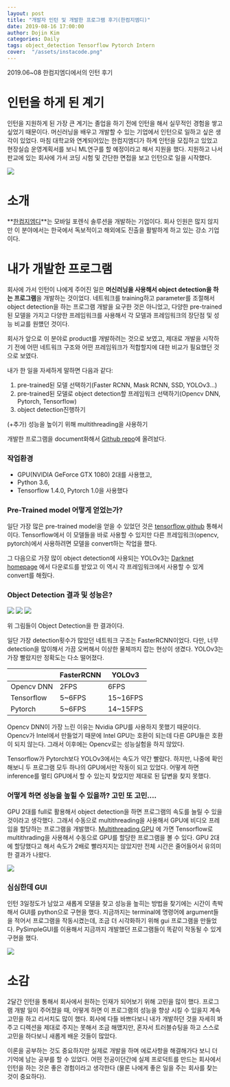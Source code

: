 ```yaml
---
layout: post
title: "개발자 인턴 및 개발한 프로그램 후기(한컴지엠디)"
date: 2019-08-16 17:00:00
author: Dojin Kim
categories: Daily
tags: object_detection Tensorflow Pytorch Intern
cover:  "/assets/instacode.png"
---
```



2019.06~08 한컴지엠디에서의 인턴 후기


# 인턴을 하게 된 계기

인턴을 지원하게 된 가장 큰 계기는 졸업을 하기 전에 인턴을 해서 실무적인 경험을 쌓고 싶었기 때문이다. 머신러닝을 배우고 개발할 수 있는 기업에서 인턴으로 일하고 싶은 생각이 있었다. 마침 대학교와 연계되어있는 한컴지엠디가 하계 인턴을 모집하고 있었고 현장실습 운영계획서를 보니 ML연구를 할 예정이라고 해서 지원을 했다. 
지원하고 나서 판교에 있는 회사에 가서 코딩 시험 및 간단한 면접을 보고 인턴으로 일을 시작했다.

<img src="/assets/imgs/daily/hancome-intern-1.png"/>

# 소개

**[한컴지엠디](https://www.hancomgmd.com/ko/)**는 모바일 포렌식 솔루션을 개발하는 기업이다. 회사 인원은 많지 않지만 이 분야에서는 한국에서 독보적이고 해외에도 진출을 활발하게 하고 있는 강소 기업이다.  

# 내가 개발한 프로그램

회사에 가서 인턴이 나에게 주어진 일은 **머신러닝을 사용해서 object detection을 하는 프로그램**을 개발하는 것이었다. 네트워크를 training하고 parameter를 조절해서 object detection을 하는 프로그램 개발을 요구한 것은 아니었고, 다양한 pre-trained 된 모델을 가지고 다양한 프레임워크를 사용해서 각 모델과 프레임워크의 장단점 및 성능 비교를 원헀던 것이다.

회사가 앞으로 이 분야로 product를 개발하려는 것으로 보였고, 제대로 개발을 시작하기 전에 어떤 네트워크 구조와 어떤 프레임워크가 적합할지에 대한 비교가 필요했던 것으로 보였다. 

내가 한 일을 자세하게 말하면 다음과 같다:

1. pre-trained된 모델 선택하기(Faster RCNN, Mask RCNN, SSD, YOLOv3...) 
2. pre-trained된 모델로 object detection할 프레임워크 선택하기(Opencv DNN, Pytorch, Tensorflow)
3. object detection진행하기

(+추가) 성능을 높이기 위해 multithreading을 사용하기

개발한 프로그램을 document화해서 [Github repo](https://github.com/dojinkimm/Object_Detection_Video_DNN_Tensorflow_Pytorch)에 올려놨다. 

### 작업환경

- GPU(NVIDIA GeForce GTX 1080) 2대를 사용했고,
- Python 3.6,
- Tensorflow 1.4.0, Pytorch 1.0을 사용했다

### Pre-Trained model 어떻게 얻었는가?

일단 가장 많은 pre-trained model을 얻을 수 있었던 것은 [tensorflow github](https://github.com/tensorflow/models/blob/master/research/object_detection/g3doc/detection_model_zoo.md) 통해서이다. Tensorflow에서 이 모델들을 바로 사용할 수 있지만 다른 프레임워크(opencv, pytorch)에서 사용하려면 모델을 convert하는 작업을 했다.

그 다음으로 가장 많이 object detection에 사용되는 YOLOv3는 [Darknet homepage](https://pjreddie.com/darknet/yolo/) 에서 다운로드를 받았고 이 역시 각 프레임워크에서 사용할 수 있게 convert를 해줬다.

### Object Detection 결과 및 성능은?

<img src="/assets/imgs/daily/hancome-intern-3.gif"/>
<img src="/assets/imgs/daily/hancome-intern-4.png"/>
<img src="/assets/imgs/daily/hancome-intern-5.png"/>

위 그림들이 Object Detection을 한 결과이다.

일단 가장 detection횟수가 많았던 네트워크 구조는 FasterRCNN이었다. 다만, 너무 detection을 많이해서 가끔 오버해서 이상한 물체까지 잡는 현상이 생겼다. YOLOv3는 가장 빨랐지만 정확도는 다소 떨어졌다. 

|            | FasterRCNN | YOLOv3   |
|------------|------------|----------|
| Opencv DNN | 2FPS       | 6FPS     |
| Tensorflow | 5~6FPS     | 15~16FPS |
| Pytorch    | 5~6FPS     | 14~15FPS |


Opencv DNN이 가장 느린 이유는 Nvidia GPU를 사용하지 못했기 때문이다. Opencv가 Intel에서 만들었기 때문에 Intel GPU는 호환이 되는데 다른 GPU들은 호환이 되지 않는다. 그래서 이후에는 Opencv로는 성능실험을 하지 않았다.

Tensorflow가 Pytorch보다 YOLOv3에서는 속도가 약간 빨랐다. 하지만, 나중에 확인해보니 두 프로그램 모두 하나의 GPU에서만 작동이 되고 있었다. 어떻게 하면 inference를 멀티 GPU에서 할 수 있는지 찾았지만 제대로 된 답변을 찾지 못했다. 

### 어떻게 하면 성능을 높힐 수 있을까? 고민 또 고민....

GPU 2대를 full로 활용해서 object detection을 하면 프로그램의 속도를 늘릴 수 있을 것이라고 생각했다. 그래서 수동으로 multithreading을 사용해서 GPU에 비디오 프레임을 할당하는 프로그램을 개발했다. [Multithreading GPU](https://github.com/dojinkimm/ObjectDetection_MultiThreading_Tensorflow) 에 가면 Tensorflow로 multithrading을 사용해서 수동으로 GPU를 할당한 프로그램을 볼 수 있다. GPU 2대에 할당했다고 해서 속도가 2배로 빨라지지는 않았지만 전체 시간은 줄어들어서 유의미한 결과가 나왔다.

<img src="/assets/imgs/daily/hancome-intern-7.png"/>

### 심심한데 GUI

인턴 3일정도가 남았고 새롭게 모델을 찾고 성능을 높히는 방법을 찾기에는 시간이 촉박해서 GUI를 python으로 구현을 했다. 지금까지는 terminal에 명령어에 argument들을 적어서 프로그램을 작동시켰는데, 조금 더 시각화하기 위해 gui 프로그램을 만들었다. PySimpleGUI를 이용해서 지금까지 개발했던 프로그램들이 똑같이 작동될 수 있게 구현을 했다.

<img src="/assets/imgs/daily/hancome-intern-8.png"/>

# 소감

2달간 인턴을 통해서 회사에서 원하는 인재가 되어보기 위해 고민을 많이 했다. 프로그램 개발 일이 주어졌을 때, 어떻게 하면 이 프로그램의 성능을 향상 시킬 수 있을지 계속 고민을 하고 리서치도 많이 했다. 회사에 다들 바쁘다보니 내가 개발하던 것을 자세히 봐주고 디렉션을 제대로 주지는 못해서 조금 해맸지만, 혼자서 트러블슈팅을 하고 스스로 고민을 하다보니 새롭게 배운 것들이 많았다. 

이론을 공부하는 것도 중요하지만 실제로 개발을 하며 에로사항을 해결해가다 보니 더 기억에 남는 공부를 할 수 있었다. 어떤 전공이던간에 실제 프로덕트를 만드는 회사에서 인턴을 하는 것은 좋은 경험이라고 생각한다 (물론 나에게 좋은 일을 주는 회사를 찾는 것이 중요하다). 

